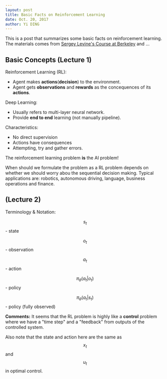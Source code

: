 ```yaml
--- 
layout: post
title: Basic Facts on Reinforcement Learning
date: Oct. 20, 2017
author: Yi DING
---
```


This is a post that summarizes some basic facts on reinforcement learning. The materials comes from [Sergey Levine's Course at Berkeley](http://rll.berkeley.edu/deeprlcourse/) and ...

## Basic Concepts (Lecture 1)
Reinforcement Learning (RL):
* Agent makes **actions**(**decision**) to the environment.
* Agent gets **observations** and **rewards** as the concequences of its **actions**.

Deep Learning:
* Usually refers to multi-layer neural network.
* Provide **end to end** learning (not manually pipeline).

Characteristics:
* No direct supervision
* Actions have consequences
* Attempting, try and gather errors.

The reinforcement learning problem **is** the AI problem!

When should we formulate the problem as a RL problem depends on whether we should worry abou the sequential decision making. Typical applications are: robotics, autonomous driving, language, business operations and finance.

##  (Lecture 2)
Terminology & Notation:

$$s_t$$ - state

$$o_t$$ - observation

$$a_t$$ - action

$$\pi_\theta(a_t|o_t)$$ - policy

$$\pi_\theta(a_t|s_t)$$ - policy (fully observed)


**Comments:**
It seems that the RL problem is highly like a **control** problem where we have a "time step" and a "feedback" from outputs of the controlled system.

Also note that the state and action here are the same as $$x_t$$ and $$u_t$$ in optimal control.


